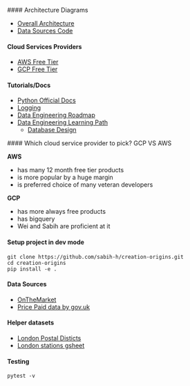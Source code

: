 #### Architecture Diagrams
- [Overall Architecture](https://app.diagrams.net/#G1u6movWe56NhjL4cRbYz5LUSHnYTF-qO1)
- [Data Sources Code](https://lucid.app/lucidchart/invitations/accept/47b854b5-905e-4b80-afd0-e7d3657a2dd8)


#### Cloud Services Providers
- [AWS Free Tier](https://aws.amazon.com/free)
- [GCP Free Tier](https://cloud.google.com/free)


#### Tutorials/Docs
- [Python Official Docs](https://docs.python.org/3/tutorial/)
- [Logging](https://www.youtube.com/watch?v=jxmzY9soFXg)
- [Data Engineering Roadmap](https://github.com/datastacktv/data-engineer-roadmap)
- [Data Engineering Learning Path](https://awesomedataengineering.com/)
	- [Database Design](https://www.youtube.com/watch?v=ztHopE5Wnpc)


#### Which cloud service provider to pick? GCP VS AWS

**AWS**

- has many 12 month free tier products
- is more popular by a huge margin
- is preferred choice of many veteran developers

**GCP**

- has more always free products
- has bigquery
- Wei and Sabih are proficient at it


#### Setup project in dev mode

```
git clone https://github.com/sabih-h/creation-origins.git
cd creation-origins
pip install -e .
```

#### Data Sources

- [OnTheMarket](https://www.onthemarket.com/)
- [Price Paid data by gov.uk](https://www.gov.uk/government/statistical-data-sets/price-paid-data-downloads)


#### Helper datasets
- [London Postal Disticts](https://en.wikipedia.org/wiki/London_postal_district)
- [London stations gsheet](https://docs.google.com/spreadsheets/d/1t0u72RGnsKnsuOpH0XYOYnYBXA6g6E5g0oCDd1yJygc/edit#gid=1379759481)


#### Testing
`pytest -v`


